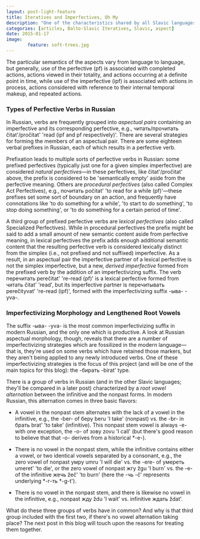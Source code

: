 ```yaml
---
layout: post-light-feature
title: Iteratives and Imperfectives, Oh My
description: "One of the characteristics shared by all Slavic languages is the distinction made in the verb between perfective and imperfective aspects."
categories: [articles, Balto-Slavic Iteratives, Slavic, aspect] 
date: 2015-01-17
image: 
        feature: soft-trees.jpg
---
```


The particular semantics of the aspects vary from language to language, but generally, use of the perfective (pf) is associated with completed actions, actions viewed in their totality, and actions occurring at a definite point in time, while use of the imperfective (ipf) is associated with actions in process, actions considered with reference to their internal temporal makeup, and repeated actions.

### Types of Perfective Verbs in Russian

In Russian, verbs are frequently grouped into *aspectual pairs* containing an imperfective and its corresponding perfective, e.g., <span class="russ">читать/прочитать</span> <span class="trans">čitat'/pročitat'</span> 'read (ipf and pf respectively)'. There are several strategies for forming the members of an aspectual pair. There are some eighteen verbal prefixes in Russian, each of which results in a perfective verb. 

Prefixation leads to multiple sorts of perfective verbs in Russian: some prefixed perfectives (typically just one for a given simplex imperfective) are considered *natural perfectives*&mdash;in these perfectives, like <span class="trans">čitat'/pročitat'</span> above, the prefix is considered to be 'semantically empty' aside from the perfective meaning. Others are *procedural perfectives* (also called Complex Act Perfectives), e.g., <span class="russ">почитать</span> <span class="trans">počitat'</span> 'to read for a while (pf)'&mdash;these prefixes set some sort of boundary on an action, and frequently have connotations like 'to do something for a while', 'to start to do something', 'to stop doing something', or 'to do something for a certain period of time'.

A third group of prefixed perfective verbs are *lexical perfectives* (also called Specialized Perfectives). While in procedural perfectives the prefix might be said to add a small amount of new semantic content aside from perfective meaning, in lexical perfectives the prefix adds enough additional semantic content that the resulting perfective verb is considered lexically distinct from the simplex (i.e., not prefixed and not suffixed) imperfective. As a result, in an aspectual pair the imperfective partner of a lexical perfective is not the simplex imperfective, but a new, *derived imperfective* formed from the prefixed verb by the addition of an imperfectivizing suffix. The verb <span class="russ">перечитать</span> <span class="trans">perečitat'</span> 're-read (pf)' is a lexical perfective formed from <span class="russ">читать</span> <span class="trans">čitat'</span> 'read', but its imperfective partner is  <span class="russ">перечитывать</span> <span class="trans">perečityvat'</span> 're-read (ipf)', formed with the imperfectivizing suffix <span class="russ">-ыва-</span> <span class="trans">-yva-</span>.

### Imperfectivizing Morphology and Lengthened Root Vowels

The suffix <span class="russ">-ыва-</span> <span class="trans">-yva-</span> is the most common imperfectivizing suffix in modern Russian, and the only one which is productive. A look at Russian aspectual morphology, though, reveals that there are a number of imperfectivizing strategies which are fossilized in the modern language&mdash;that is, they're used on some verbs which have retained those markers, but they aren't being applied to any newly introduced verbs. One of these imperfectivizing strategies is the focus of this project (and will be one of the main topics for this blog): the <span class="russ">-бирать</span> <span class="trans">-birat'</span> type.

There is a group of verbs in Russian (and in the other Slavic languages; they'll be compared in a later post) characterized by a *root vowel alternation* between the infinitive and the nonpast forms. In modern Russian, this alternation comes in three basic flavors:

* A vowel in the nonpast stem alternates with the lack of a vowel in the infinitive, e.g., the <span class="trans">-ber-</span> of <span class="russ">беру</span> <span class="trans">beru</span> 'I take' (nonpast) vs. the <span class="trans">-br-</span> in <span class="russ">брать</span> <span class="trans">brat'</span> 'to take' (infinitive). This nonpast stem vowel is always <span class="trans">-e-</span> with one exception, the <span class="trans">-o-</span> of <span class="russ">зову</span> <span class="trans">zovu</span> 'I call' (but there's good reason to believe that that <span class="trans">-o-</span> derives from a historical <span class="trans">\*-e-</span>).

* There is no vowel in the nonpast stem, while the infinitive contains either a vowel, or two identical vowels separated by a consonant, e.g., the zero vowel of nonpast <span class="russ">умру</span> <span class="trans">umru</span> 'I will die' vs. the <span class="trans">-ere-</span> of <span class="russ">умереть</span> <span class="trans">umeret'</span> 'to die', or the zero vowel of nonpast <span class="russ">жгу</span> <span class="trans">žgu</span> 'I burn' vs. the <span class="trans">-e-</span> of the infinitive <span class="russ">жечь</span> <span class="trans">žeč'</span> 'to burn' (here the <span class="russ">-чь</span> <span class="trans">-č'</span> represents underlying <span class="russ">\*-г-ть</span> <span class="trans">\*-g-t'</span>).

* There is no vowel in the nonpast stem, and there is likewise no vowel in the infinitive, e.g., nonpast <span class="russ">жду</span> <span class="trans">ždu</span> 'I wait' vs. infinitive <span class="russ">ждать</span> <span class="trans">ždat'</span>.

What do these three groups of verbs have in common? And why is that third group included with the first two, if there's no vowel alternation taking place? The next post in this blog will touch upon the reasons for treating them together.
